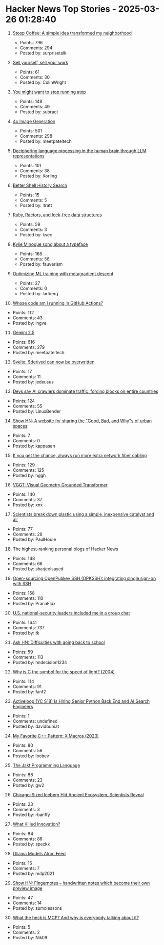 # Hacker News Top Stories - 2025-03-26 01:28:40

1. [Stoop Coffee: A simple idea transformed my neighborhood](https://supernuclear.substack.com/p/stoop-coffee-how-a-simple-idea-transformed)
   - Points: 796
   - Comments: 294
   - Posted by: surprisetalk

2. [Sell yourself, sell your work](https://www.solipsys.co.uk/new/SellYourselfSellYourWork.html?yc25hn)
   - Points: 61
   - Comments: 30
   - Posted by: ColinWright

3. [You might want to stop running atop](https://rachelbythebay.com/w/2025/03/25/atop/)
   - Points: 148
   - Comments: 49
   - Posted by: subract

4. [4o Image Generation](https://openai.com/index/introducing-4o-image-generation/)
   - Points: 501
   - Comments: 298
   - Posted by: meetpateltech

5. [Deciphering language processing in the human brain through LLM representations](https://research.google/blog/deciphering-language-processing-in-the-human-brain-through-llm-representations/)
   - Points: 101
   - Comments: 38
   - Posted by: Korling

6. [Better Shell History Search](https://tratt.net/laurie/blog/2025/better_shell_history_search.html)
   - Points: 15
   - Comments: 5
   - Posted by: ltratt

7. [Ruby, Ractors, and lock-free data structures](https://iliabylich.github.io/ruby-ractors-and-lock-free-data-structures/)
   - Points: 59
   - Comments: 3
   - Posted by: ksec

8. [Kylie Minogue song about a typeface](https://abcdinamo.com/news/german-bold-italic)
   - Points: 168
   - Comments: 56
   - Posted by: fauverism

9. [Optimizing ML training with metagradient descent](https://arxiv.org/abs/2503.13751)
   - Points: 27
   - Comments: 0
   - Posted by: ladberg

10. [Whose code am I running in GitHub Actions?](https://alexwlchan.net/2025/github-actions-audit/)
   - Points: 112
   - Comments: 43
   - Posted by: ingve

11. [Gemini 2.5](https://blog.google/technology/google-deepmind/gemini-model-thinking-updates-march-2025/)
   - Points: 616
   - Comments: 279
   - Posted by: meetpateltech

12. [Svelte: $derived can now be overwritten](https://github.com/sveltejs/svelte/pull/15570)
   - Points: 17
   - Comments: 11
   - Posted by: jedeusus

13. [Devs say AI crawlers dominate traffic, forcing blocks on entire countries](https://arstechnica.com/ai/2025/03/devs-say-ai-crawlers-dominate-traffic-forcing-blocks-on-entire-countries/)
   - Points: 124
   - Comments: 55
   - Posted by: LinuxBender

14. [Show HN: A website for sharing the "Good, Bad, and Why"s of urban spaces](https://dedede.de/en)
   - Points: 7
   - Comments: 0
   - Posted by: kappasan

15. [If you get the chance, always run more extra network fiber cabling](https://utcc.utoronto.ca/~cks/space/blog/sysadmin/RunMoreExtraNetworkFiber)
   - Points: 129
   - Comments: 125
   - Posted by: hggh

16. [VGGT: Visual Geometry Grounded Transformer](https://github.com/facebookresearch/vggt)
   - Points: 140
   - Comments: 37
   - Posted by: xnx

17. [Scientists break down plastic using a simple, inexpensive catalyst and air](https://phys.org/news/2025-03-scientists-plastic-simple-inexpensive-catalyst.html)
   - Points: 77
   - Comments: 26
   - Posted by: PaulHoule

18. [The highest-ranking personal blogs of Hacker News](https://refactoringenglish.com/tools/hn-popularity/)
   - Points: 148
   - Comments: 66
   - Posted by: sharjeelsayed

19. [Open-sourcing OpenPubkey SSH (OPKSSH): integrating single sign-on with SSH](https://blog.cloudflare.com/open-sourcing-openpubkey-ssh-opkssh-integrating-single-sign-on-with-ssh/)
   - Points: 158
   - Comments: 110
   - Posted by: PranaFlux

20. [U.S. national-security leaders included me in a group chat](https://www.theatlantic.com/politics/archive/2025/03/trump-administration-accidentally-texted-me-its-war-plans/682151/)
   - Points: 1641
   - Comments: 737
   - Posted by: _tk_

21. [Ask HN: Difficulties with going back to school](undefined)
   - Points: 59
   - Comments: 113
   - Posted by: hndecision1234

22. [Why is C the symbol for the speed of light? (2004)](https://math.ucr.edu/home/baez/physics/Relativity/SpeedOfLight/c.html)
   - Points: 114
   - Comments: 91
   - Posted by: fanf2

23. [Activeloop (YC S18) Is Hiring Senior Python Back End and AI Search Engineers](https://careers.activeloop.ai/)
   - Points: 1
   - Comments: undefined
   - Posted by: davidbuniat

24. [My Favorite C++ Pattern: X Macros (2023)](https://danilafe.com/blog/chapel_x_macros/)
   - Points: 80
   - Comments: 56
   - Posted by: ibobev

25. [The Jakt Programming Language](https://github.com/SerenityOS/jakt)
   - Points: 88
   - Comments: 23
   - Posted by: gw2

26. [Chicago-Sized Iceberg Hid Ancient Ecosystem, Scientists Reveal](https://gizmodo.com/chicago-sized-iceberg-hid-ancient-ecosystem-scientists-reveal-2000579125)
   - Points: 23
   - Comments: 3
   - Posted by: rbanffy

27. [What Killed Innovation?](https://www.shirleywu.studio/notebook/2025-02-innovation-killer)
   - Points: 84
   - Comments: 86
   - Posted by: speckx

28. [Ollama Models Atom Feed](https://simonwillison.net/2025/Mar/22/ollama-models-atom-feed/)
   - Points: 15
   - Comments: 7
   - Posted by: mdp2021

29. [Show HN: Fingernotes – handwritten notes which become their own preview image](https://fingernotes.com/note/97513380)
   - Points: 47
   - Comments: 14
   - Posted by: sumolessons

30. [What the heck is MCP? And why is everybody talking about it?](https://pieces.app/blog/mcp)
   - Points: 5
   - Comments: 2
   - Posted by: Nik09

